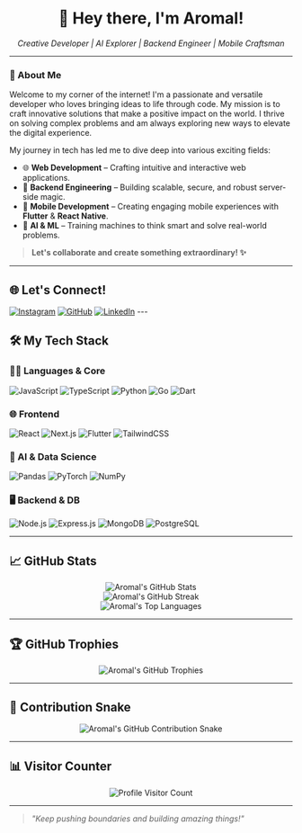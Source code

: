 <h1 align="center">👋 Hey there, I'm Aromal!</h1>

<p align="center">
  <i>Creative Developer | AI Explorer | Backend Engineer | Mobile Craftsman</i>
</p>

---

### 🚀 About Me

Welcome to my corner of the internet! I'm a passionate and versatile developer who loves bringing ideas to life through code. My mission is to craft innovative solutions that make a positive impact on the world. I thrive on solving complex problems and am always exploring new ways to elevate the digital experience.

My journey in tech has led me to dive deep into various exciting fields:

-   🌐 **Web Development** – Crafting intuitive and interactive web applications.
-   🔧 **Backend Engineering** – Building scalable, secure, and robust server-side magic.
-   📱 **Mobile Development** – Creating engaging mobile experiences with **Flutter** & **React Native**.
-   🤖 **AI & ML** – Training machines to think smart and solve real-world problems.

> **Let's collaborate and create something extraordinary! ✨**

---

## 🌐 Let's Connect!

[![Instagram](https://img.shields.io/badge/Instagram-%23E4405F.svg?logo=Instagram&logoColor=white)](https://instagram.com/__developer_aromal__)
[![GitHub](https://img.shields.io/badge/GitHub-100000?style=flat&logo=github&logoColor=white)](https://github.com/DeveloperAromal)
[![LinkedIn](https://img.shields.io/badge/LinkedIn-0A66C2?style=flat&logo=linkedin&logoColor=white)](https://www.linkedin.com/in/your_linkedin_profile/) ---

## 🛠️ My Tech Stack

### 👨‍💻 Languages & Core

![JavaScript](https://img.shields.io/badge/javascript-%23f7df1e.svg?style=for-the-badge&logo=javascript&logoColor=black)
![TypeScript](https://img.shields.io/badge/typescript-%23007ACC.svg?style=for-the-badge&logo=typescript&logoColor=white)
![Python](https://img.shields.io/badge/python-%233776AB.svg?style=for-the-badge&logo=python&logoColor=white)
![Go](https://img.shields.io/badge/go-%2300ADD8.svg?style=for-the-badge&logo=go&logoColor=white)
![Dart](https://img.shields.io/badge/dart-%230175C2.svg?style=for-the-badge&logo=dart&logoColor=white)

### 🌐 Frontend

![React](https://img.shields.io/badge/react-%2361DAFB.svg?style=for-the-badge&logo=react&logoColor=black)
![Next.js](https://img.shields.io/badge/Next-black?style=for-the-badge&logo=next.js&logoColor=white)
![Flutter](https://img.shields.io/badge/Flutter-%2302569B.svg?style=for-the-badge&logo=Flutter&logoColor=white)
![TailwindCSS](https://img.shields.io/badge/tailwindcss-%2338B2AC.svg?style=for-the-badge&logo=tailwind-css&logoColor=white)

### 🧠 AI & Data Science

![Pandas](https://img.shields.io/badge/pandas-%23150458.svg?style=for-the-badge&logo=pandas&logoColor=white)
![PyTorch](https://img.shields.io/badge/PyTorch-%23EE4C2C.svg?style=for-the-badge&logo=PyTorch&logoColor=white)
![NumPy](https://img.shields.io/badge/numpy-%23013243.svg?style=for-the-badge&logo=numpy&logoColor=white)

### 🖥 Backend & DB

![Node.js](https://img.shields.io/badge/Node.js-339933?style=for-the-badge&logo=nodedotjs&logoColor=white)
![Express.js](https://img.shields.io/badge/Express.js-%23404d59.svg?style=for-the-badge&logo=express&logoColor=white)
![MongoDB](https://img.shields.io/badge/MongoDB-%2347A248.svg?style=for-the-badge&logo=mongodb&logoColor=white)
![PostgreSQL](https://img.shields.io/badge/postgresql-%23316192.svg?style=for-the-badge&logo=postgresql&logoColor=white)

---

## 📈 GitHub Stats

<p align="center">
  <img src="https://github-readme-stats.vercel.app/api?username=DeveloperAromal&show_icons=true&theme=radical&hide_border=true" alt="Aromal's GitHub Stats" />
  <br />
  <img src="https://github-readme-streak-stats.herokuapp.com/?user=DeveloperAromal&theme=radical&hide_border=true" alt="Aromal's GitHub Streak" />
  <br />
  <img src="https://github-readme-stats.vercel.app/api/top-langs/?username=DeveloperAromal&layout=compact&theme=radical&hide_border=true" alt="Aromal's Top Languages" />
</p>

---

## 🏆 GitHub Trophies

<p align="center">
  <img src="https://github-profile-trophy.vercel.app/?username=DeveloperAromal&theme=gruvbox&column=7&no-bg=true&no-frame=true" alt="Aromal's GitHub Trophies"/>
</p>

---

## 🐍 Contribution Snake

<p align="center">
  <img src="https://raw.githubusercontent.com/DeveloperAromal/DeveloperAromal/output/github-contribution-grid-snake.svg" alt="Aromal's GitHub Contribution Snake" />
</p>

---

## 📊 Visitor Counter

<p align="center">
  <img src="https://visitcount.itsvg.in/api?id=DeveloperAromal&icon=0&color=0" alt="Profile Visitor Count"/>
</p>

---

> _"Keep pushing boundaries and building amazing things!"_
